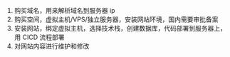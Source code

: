 1. 购买域名，用来解析域名到服务器 ip
2. 购买空间，虚拟主机/VPS/独立服务器，安装网站环境，国内需要审批备案
3. 安装网站，绑定虚拟主机，选择技术栈，创建数据库，代码部署到服务器上，用 CICD 流程部署
4. 对网站内容进行维护和修改
